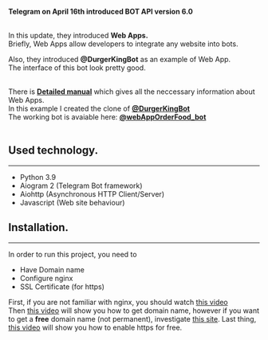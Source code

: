 **Telegram on April 16th introduced BOT API version 6.0**
<br><br>

In this update, they introduced **Web Apps.**<br>
Briefly, Web Apps allow developers to integrate any website into bots.
<br>

Also, they introduced **@DurgerKingBot** as an example of Web App.<br>
The interface of this bot look pretty good.
<br><br>

There is <a href="https://core.telegram.org/bots/webapps">**Detailed manual**</a>
which gives all the neccessary information about Web Apps.<br>
In this example I created the clone of <a href="https://t.me/DurgerKingBot">**@DurgerKingBot**<br></a>
The working bot is avaiable here: <a href="https://t.me/webAppOrderFood_bot">**@webAppOrderFood_bot**</a>
<br><br>

<h2>Used technology.</h2><hr>
<ul>
    <li>Python 3.9</li>
    <li>Aiogram 2 (Telegram Bot framework)</li>
    <li>Aiohttp (Asynchronous HTTP Client/Server)</li>
    <li>Javascript (Web site behaviour)</li>
</ul>

<h2>Installation.</h2><hr>
In order to run this project, you need to
<ul>
    <li>Have Domain name</li>
    <li>Configure nginx</li>
    <li>SSL Certificate (for https)</li>
</ul>
First, if you are not familiar with nginx, you should watch 
<a href="https://www.youtube.com/watch?v=goToXTC96Co&list=PL-osiE80TeTs4UjLw5MM6OjgkjFeUxCYH&index=14">this video</a>
<br>Then <a href="https://www.youtube.com/watch?v=LUFn-QVcmB8&list=PL-osiE80TeTs4UjLw5MM6OjgkjFeUxCYH&index=15">this video</a> will show you how to get domain name, 
however if you want to get a <b>free</b> domain name (not permanent), investigate <a href="https://www.freenom.com/en/index.html?lang=en">this site</a>.
Last thing, <a href="https://www.youtube.com/watch?v=Gdys9qPjuKs&list=PL-osiE80TeTs4UjLw5MM6OjgkjFeUxCYH&index=16">this video</a> will show you how to enable https for free.
